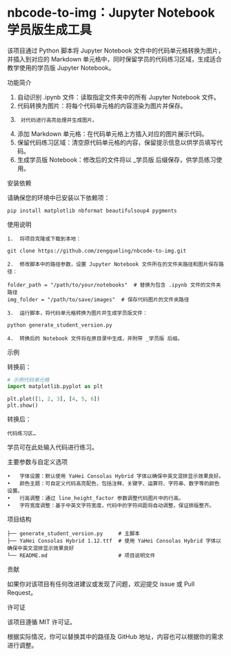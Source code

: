 # nbcode-to-img：Jupyter Notebook 学员版生成工具

该项目通过 Python 脚本将 Jupyter Notebook 文件中的代码单元格转换为图片，并插入到对应的 Markdown 单元格中，同时保留学员的代码练习区域，生成适合教学使用的学员版 Jupyter Notebook。

功能简介
1.	自动识别 .ipynb 文件：读取指定文件夹中的所有 Jupyter Notebook 文件。
2.	代码转换为图片：将每个代码单元格的内容渲染为图片并保存。
3.      对代码进行高亮处理并生成图片。
4.	添加 Markdown 单元格：在代码单元格上方插入对应的图片展示代码。
5.	保留代码练习区域：清空原代码单元格的内容，保留提示信息以供学员填写代码。
6.	生成学员版 Notebook：修改后的文件将以 _学员版 后缀保存，供学员练习使用。

安装依赖

请确保您的环境中已安装以下依赖项：

`pip install matplotlib nbformat beautifulsoup4 pygments`

使用说明

	1.	将项目克隆或下载到本地：

`git clone https://github.com/zengqueling/nbcode-to-img.git`

	2.	修改脚本中的路径参数，设置 Jupyter Notebook 文件所在的文件夹路径和图片保存路径：
```
folder_path = "/path/to/your/notebooks"  # 替换为包含 .ipynb 文件的文件夹路径
img_folder = "/path/to/save/images"  # 保存代码图片的文件夹路径
```
	3.	运行脚本，将代码单元格转换为图片并生成学员版文件：

`python generate_student_version.py`

	4.	转换后的 Notebook 文件将在原目录中生成，并附带 _学员版 后缀。

示例

转换前：
```python
# 示例代码单元格
import matplotlib.pyplot as plt

plt.plot([1, 2, 3], [4, 5, 6])
plt.show()
```
转换后：
> 
	代码练习区…
学员可在此处输入代码进行练习。

主要参数与自定义选项

	•	字体设置：默认使用 YaHei Consolas Hybrid 字体以确保中英文混排显示效果良好。
	•	颜色主题：可自定义代码高亮配色，包括注释、关键字、运算符、字符串、数字等的颜色设置。
	•	行高调整：通过 line_height_factor 参数调整代码图片中的行高。
	•	字符宽度调整：基于中英文字符宽度，代码中的字符间距将自动调整，保证排版整齐。

项目结构
```
├── generate_student_version.py     # 主脚本
├── YaHei Consolas Hybrid 1.12.ttf  # 使用 YaHei Consolas Hybrid 字体以确保中英文混排显示效果良好
└── README.md                       # 项目说明文件
```

贡献

如果你对该项目有任何改进建议或发现了问题，欢迎提交 issue 或 Pull Request。

许可证

该项目遵循 MIT 许可证。

根据实际情况，你可以替换其中的路径及 GitHub 地址，内容也可以根据你的需求进行调整。
